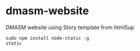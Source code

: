 # dmasm-website
DMASM website using Story template from html5up

```
sudo npm install node-static -g
static
```
